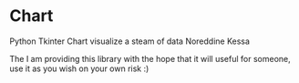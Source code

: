 # Chart

Python Tkinter Chart visualize a steam of data Noreddine Kessa

The I am providing this library with the hope that it will useful for someone, use it as you wish on your own risk :)
